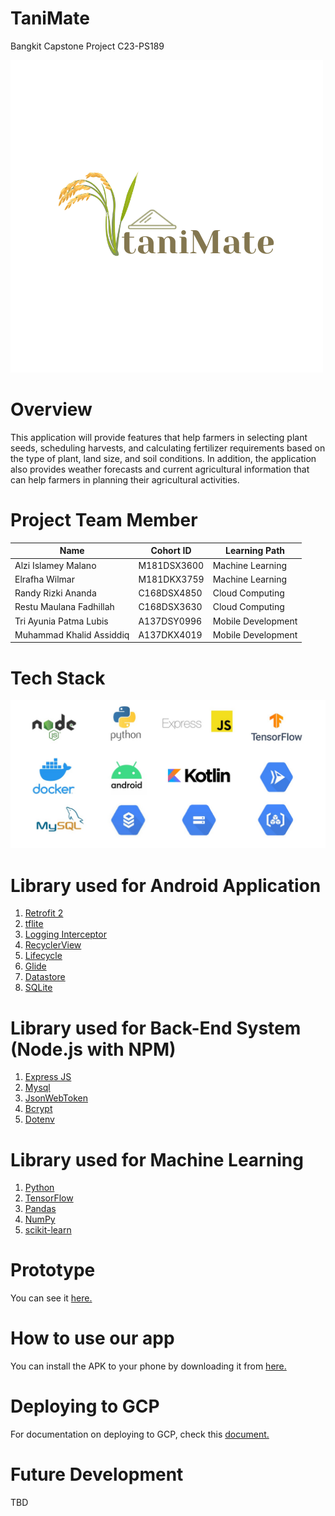 # TaniMate
Bangkit Capstone Project C23-PS189

![Logo TaniMate](Logo.png)

# Overview
This application will provide features that help farmers in selecting plant seeds, scheduling harvests, and calculating fertilizer requirements based on the type of plant, land size, and soil conditions. In addition, the application also provides weather forecasts and current agricultural information that can help farmers in planning their agricultural activities.

# Project Team Member
| Name  | Cohort ID | Learning Path      |
|-------|------|-----------|
| Alzi Islamey Malano  | M181DSX3600   | Machine Learning   |
| Elrafha Wilmar  | M181DKX3759   | Machine Learning   |
| Randy Rizki Ananda  | C168DSX4850   | Cloud Computing  |
| Restu Maulana Fadhillah  | C168DSX3630   | Cloud Computing  |
| Tri Ayunia Patma Lubis  | A137DSY0996   | Mobile Development  |
| Muhammad Khalid Assiddiq  | A137DKX4019   | Mobile Development  |

# Tech Stack
![Tech Stack](TechStack.jpg)

# Library used for Android Application
1. [Retrofit 2](https://square.github.io/retrofit/)
2. [tflite](https://www.tensorflow.org/lite?hl=id)
3. [Logging Interceptor](https://square.github.io/okhttp/3.x/logging-interceptor/index.html?okhttp3/logging/HttpLoggingInterceptor.html)
4. [RecyclerView](https://developer.android.com/guide/topics/ui/layout/recyclerview)
5. [Lifecycle](https://developer.android.com/jetpack/androidx/releases/lifecycle)
6. [Glide](https://github.com/bumptech/glide)
7. [Datastore](https://developer.android.com/topic/libraries/architecture/datastore)
8. [SQLite](https://developer.android.com/jetpack/androidx/releases/sqlite)

# Library used for Back-End System (Node.js with NPM)
1. [Express JS](https://expressjs.com/)
2. [Mysql](https://www.npmjs.com/package/mysql)
3. [JsonWebToken](https://www.npmjs.com/package/jsonwebtoken)
4. [Bcrypt](https://www.npmjs.com/package/bcrypt)
5. [Dotenv](https://www.npmjs.com/package/dotenv)

# Library used for Machine Learning
1. [Python](https://www.python.org/)
2. [TensorFlow](https://www.tensorflow.org/)
3. [Pandas](https://pandas.pydata.org/)
4. [NumPy](https://numpy.org/)
5. [scikit-learn](https://scikit-learn.org/)

# Prototype
You can see it [here.](https://www.figma.com/file/gh6yJNON3OoaMvkhsxBjJA/Capstone-Project-(TaniMate)-team-library?type=design&node-id=1840%3A642&t=97RVvhprK9sbCp1H-1)

# How to use our app
You can install the APK to your phone by downloading it from [here.](https://drive.google.com/file/d/10lP082h_b7XrZeK3-wAGMVgLbqaWLbDU/view?usp=drive_link)

# Deploying to GCP
For documentation on deploying to GCP, check this [document.](https://github.com/ttrrayl/TaniMate/blob/master/Cloud%20Computing/docs/gcp_deploy.md)

# Future Development
TBD
